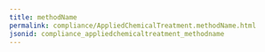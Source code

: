 ```yaml
---
title: methodName
permalink: compliance/AppliedChemicalTreatment.methodName.html
jsonid: compliance_appliedchemicaltreatment_methodname
---
```

